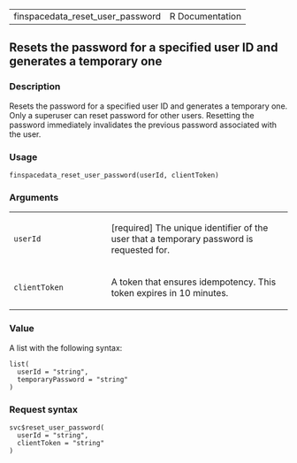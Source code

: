 <table style="width: 100%;">
<tbody>
<tr class="odd">
<td>finspacedata_reset_user_password</td>
<td style="text-align: right;">R Documentation</td>
</tr>
</tbody>
</table>

## Resets the password for a specified user ID and generates a temporary one

### Description

Resets the password for a specified user ID and generates a temporary
one. Only a superuser can reset password for other users. Resetting the
password immediately invalidates the previous password associated with
the user.

### Usage

    finspacedata_reset_user_password(userId, clientToken)

### Arguments

<table>
<colgroup>
<col style="width: 35%" />
<col style="width: 65%" />
</colgroup>
<tbody>
<tr class="odd">
<td><code
id="finspacedata_reset_user_password_:_userId">userId</code></td>
<td><p>[required] The unique identifier of the user that a temporary
password is requested for.</p></td>
</tr>
<tr class="even">
<td><code
id="finspacedata_reset_user_password_:_clientToken">clientToken</code></td>
<td><p>A token that ensures idempotency. This token expires in 10
minutes.</p></td>
</tr>
</tbody>
</table>

### Value

A list with the following syntax:

    list(
      userId = "string",
      temporaryPassword = "string"
    )

### Request syntax

    svc$reset_user_password(
      userId = "string",
      clientToken = "string"
    )
